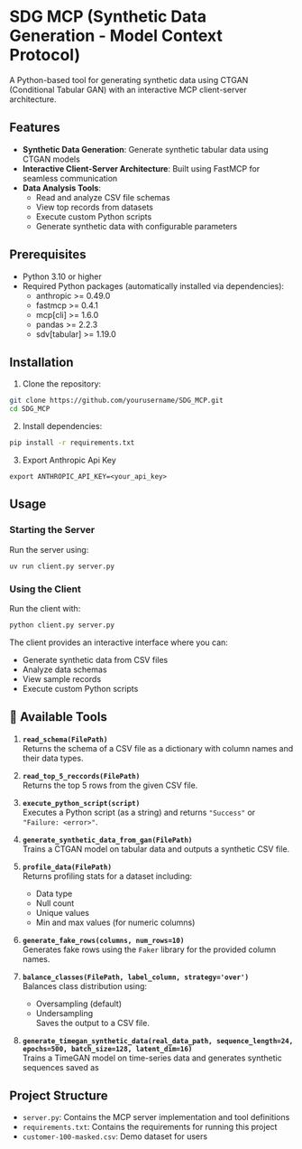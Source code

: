 # SDG MCP (Synthetic Data Generation - Model Context Protocol)

A Python-based tool for generating synthetic data using CTGAN (Conditional Tabular GAN) with an interactive MCP client-server architecture.

## Features

- **Synthetic Data Generation**: Generate synthetic tabular data using CTGAN models
- **Interactive Client-Server Architecture**: Built using FastMCP for seamless communication
- **Data Analysis Tools**: 
  - Read and analyze CSV file schemas
  - View top records from datasets
  - Execute custom Python scripts
  - Generate synthetic data with configurable parameters

## Prerequisites

- Python 3.10 or higher
- Required Python packages (automatically installed via dependencies):
  - anthropic >= 0.49.0
  - fastmcp >= 0.4.1
  - mcp[cli] >= 1.6.0
  - pandas >= 2.2.3
  - sdv[tabular] >= 1.19.0

## Installation

1. Clone the repository:
```bash
git clone https://github.com/yourusername/SDG_MCP.git
cd SDG_MCP
```

2. Install dependencies:
```bash
pip install -r requirements.txt
```

3. Export Anthropic Api Key

```
export ANTHROPIC_API_KEY=<your_api_key>
```
## Usage

### Starting the Server

Run the server using:
```
uv run client.py server.py

```

### Using the Client

Run the client with:
```bash
python client.py server.py
```

The client provides an interactive interface where you can:
- Generate synthetic data from CSV files
- Analyze data schemas
- View sample records
- Execute custom Python scripts

## 🧰 Available Tools

1. **`read_schema(FilePath)`**  
   Returns the schema of a CSV file as a dictionary with column names and their data types.

2. **`read_top_5_reccords(FilePath)`**  
   Returns the top 5 rows from the given CSV file.

3. **`execute_python_script(script)`**  
   Executes a Python script (as a string) and returns `"Success"` or `"Failure: <error>"`.

4. **`generate_synthetic_data_from_gan(FilePath)`**  
   Trains a CTGAN model on tabular data and outputs a synthetic CSV file.

5. **`profile_data(FilePath)`**  
   Returns profiling stats for a dataset including:
   - Data type
   - Null count
   - Unique values
   - Min and max values (for numeric columns)

6. **`generate_fake_rows(columns, num_rows=10)`**  
   Generates fake rows using the `Faker` library for the provided column names.

7. **`balance_classes(FilePath, label_column, strategy='over')`**  
   Balances class distribution using:
   - Oversampling (default)
   - Undersampling  
   Saves the output to a CSV file.

8. **`generate_timegan_synthetic_data(real_data_path, sequence_length=24, epochs=500, batch_size=128, latent_dim=16)`**  
   Trains a TimeGAN model on time-series data and generates synthetic sequences saved as

## Project Structure

- `server.py`: Contains the MCP server implementation and tool definitions
- `requirements.txt`: Contains the requirements for running this project
- `customer-100-masked.csv`: Demo dataset for users
